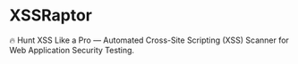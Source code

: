 # XSSRaptor
🔥 Hunt XSS Like a Pro — Automated Cross-Site Scripting (XSS) Scanner for Web Application Security Testing.
